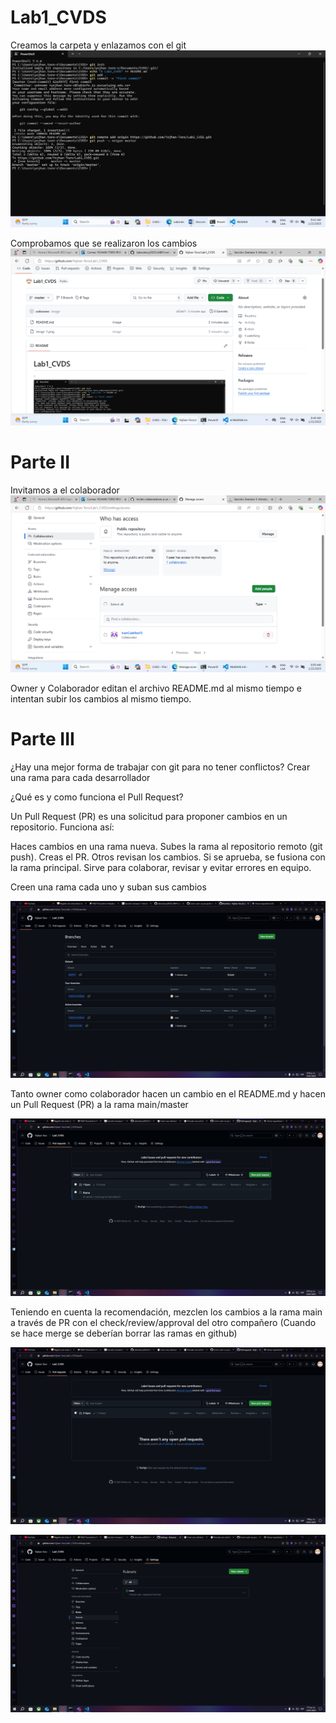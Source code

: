 # Lab1_CVDS
Creamos la carpeta y enlazamos con el git 
![alt text](image-1.png)

Comprobamos que se realizaron los cambios
![alt text](image.png)

# Parte II

Invitamos a el colaborador
![alt text](image-2.png)



Owner y Colaborador editan el archivo README.md al mismo tiempo e intentan subir los cambios al mismo tiempo.


# Parte III


¿Hay una mejor forma de trabajar con git para no tener conflictos?
Crear una rama para cada desarrollador 

¿Qué es y como funciona el Pull Request?

Un Pull Request (PR) es una solicitud para proponer cambios en un repositorio. Funciona así:

Haces cambios en una rama nueva.
Subes la rama al repositorio remoto (git push).
Creas el PR.
Otros revisan los cambios.
Si se aprueba, se fusiona con la rama principal.
Sirve para colaborar, revisar y evitar errores en equipo.

Creen una rama cada uno y suban sus cambios

![alt text](image-5.png)


Tanto owner como colaborador hacen un cambio en el README.md y hacen un Pull Request (PR) a la rama main/master

![alt text](image-6.png)

Teniendo en cuenta la recomendación, mezclen los cambios a la rama main a través de PR con el check/review/approval del otro compañero (Cuando se hace merge se deberían borrar las ramas en github)

![alt text](image-7.png)


![alt text](image-8.png)